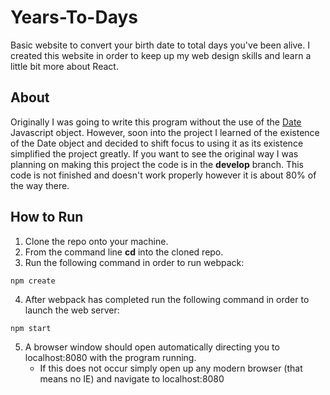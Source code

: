 # Years-To-Days

Basic website to convert your birth date to total days you've been alive.
I created this website in order to keep up my web design skills and learn
a little bit more about React.

## About

Originally I was going to write this program without the use of the [Date](https://developer.mozilla.org/en-US/docs/Web/JavaScript/Reference/Global_Objects/Date)
Javascript object. However, soon into the project I learned of the existence of
the Date object and decided to shift focus to using it as its existence
simplified the project greatly. If you want to see the original way I was
planning on making this project the code is in the **develop** branch. This
code is not finished and doesn't work properly however it is about 80%
of the way there.

## How to Run

1. Clone the repo onto your machine.
2. From the command line **cd** into the cloned repo.
3. Run the following command in order to run webpack:
```
npm create
```
4. After webpack has completed run the following command in order to launch the
web server:
```
npm start
```
5. A browser window should open automatically directing you to localhost:8080
with the program running.
    * If this does not occur simply open up any modern browser (that means no IE)
    and navigate to localhost:8080
